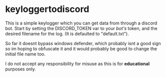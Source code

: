 # keyloggertodiscord

This is a simple keylogger which you can get data from through a discord bot. Start by setting the DISCORD_TOKEN var to your *bot's* token, and the desired filename for the log. (It is defaulted to "default.txt").

So far it doesnt bypass windows defender, which probably isnt a good sign so im hoping to obfuscate it and it would probably be good to change the initial file name too. 

I do not accept any responsibility for misuse as this is for **educational** purposes only.


